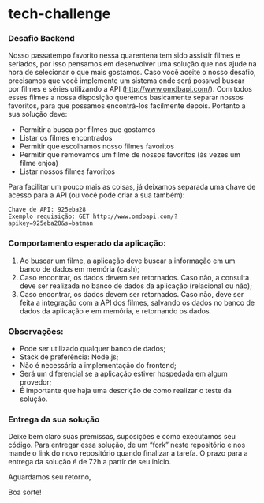 # tech-challenge

### Desafio Backend
Nosso passatempo favorito nessa quarentena tem sido assistir filmes e seriados, por isso pensamos em desenvolver uma solução que nos ajude na hora de selecionar o que mais gostamos. Caso você aceite o nosso desafio, precisamos que você implemente um sistema onde será possível buscar por filmes e séries utilizando a API (http://www.omdbapi.com/). Com todos esses filmes a nossa disposição queremos basicamente separar nossos favoritos, para que possamos encontrá-los facilmente depois. Portanto a sua solução deve:

- Permitir a busca por filmes que gostamos
- Listar os filmes encontrados
- Permitir que escolhamos nosso filmes favoritos
- Permitir que removamos um filme de nossos favoritos (às vezes um filme enjoa)
- Listar nossos filmes favoritos

Para facilitar um pouco mais as coisas, já deixamos separada uma chave de acesso para a API (ou você pode criar a sua também):

```
Chave de API: 925eba28
Exemplo requisição: GET http://www.omdbapi.com/?apikey=925eba28&s=batman
```

### Comportamento esperado da aplicação:
1) Ao buscar um filme, a aplicação deve buscar a informação em um banco de dados em memória (cash);
2) Caso encontrar, os dados devem ser retornados. Caso não, a consulta deve ser realizada no banco de dados da aplicação (relacional ou não);
3) Caso encontrar, os dados devem ser retornados. Caso não, deve ser feita a integração com a API dos filmes, salvando os dados no banco de dados da aplicação e em memória, e retornando os dados.

### Observações:
* Pode ser utilizado qualquer banco de dados;
* Stack de preferência: Node.js;
* Não é necessária a implementação do frontend;
* Será um diferencial se a aplicação estiver hospedada em algum provedor;
* É importante que haja uma descrição de como realizar o teste da solução.

### Entrega da sua solução
Deixe bem claro suas premissas, suposições e como executamos seu código. Para entregar essa solução, de um “fork” neste repositório e nos mande o link do novo repositório quando finalizar a tarefa.
O prazo para a entrega da solução é de 72h a partir de seu início.

Aguardamos seu retorno,

Boa sorte!
